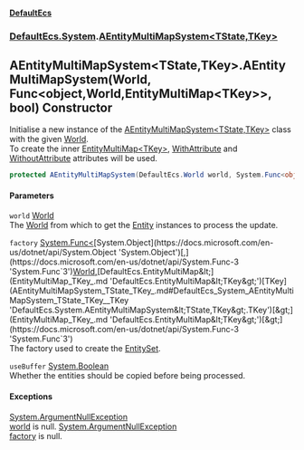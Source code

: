 #### [DefaultEcs](DefaultEcs.md 'DefaultEcs')
### [DefaultEcs.System](DefaultEcs.md#DefaultEcs_System 'DefaultEcs.System').[AEntityMultiMapSystem&lt;TState,TKey&gt;](AEntityMultiMapSystem_TState_TKey_.md 'DefaultEcs.System.AEntityMultiMapSystem&lt;TState,TKey&gt;')
## AEntityMultiMapSystem&lt;TState,TKey&gt;.AEntityMultiMapSystem(World, Func&lt;object,World,EntityMultiMap&lt;TKey&gt;&gt;, bool) Constructor
Initialise a new instance of the [AEntityMultiMapSystem&lt;TState,TKey&gt;](AEntityMultiMapSystem_TState_TKey_.md 'DefaultEcs.System.AEntityMultiMapSystem&lt;TState,TKey&gt;') class with the given [World](World.md 'DefaultEcs.World').  
To create the inner [EntityMultiMap&lt;TKey&gt;](EntityMultiMap_TKey_.md 'DefaultEcs.EntityMultiMap&lt;TKey&gt;'), [WithAttribute](WithAttribute.md 'DefaultEcs.System.WithAttribute') and [WithoutAttribute](WithoutAttribute.md 'DefaultEcs.System.WithoutAttribute') attributes will be used.  
```csharp
protected AEntityMultiMapSystem(DefaultEcs.World world, System.Func<object,DefaultEcs.World,DefaultEcs.EntityMultiMap<TKey>> factory, bool useBuffer);
```
#### Parameters
<a name='DefaultEcs_System_AEntityMultiMapSystem_TState_TKey__AEntityMultiMapSystem(DefaultEcs_World_System_Func_object_DefaultEcs_World_DefaultEcs_EntityMultiMap_TKey___bool)_world'></a>
`world` [World](World.md 'DefaultEcs.World')  
The [World](World.md 'DefaultEcs.World') from which to get the [Entity](Entity.md 'DefaultEcs.Entity') instances to process the update.
  
<a name='DefaultEcs_System_AEntityMultiMapSystem_TState_TKey__AEntityMultiMapSystem(DefaultEcs_World_System_Func_object_DefaultEcs_World_DefaultEcs_EntityMultiMap_TKey___bool)_factory'></a>
`factory` [System.Func&lt;](https://docs.microsoft.com/en-us/dotnet/api/System.Func-3 'System.Func`3')[System.Object](https://docs.microsoft.com/en-us/dotnet/api/System.Object 'System.Object')[,](https://docs.microsoft.com/en-us/dotnet/api/System.Func-3 'System.Func`3')[World](World.md 'DefaultEcs.World')[,](https://docs.microsoft.com/en-us/dotnet/api/System.Func-3 'System.Func`3')[DefaultEcs.EntityMultiMap&lt;](EntityMultiMap_TKey_.md 'DefaultEcs.EntityMultiMap&lt;TKey&gt;')[TKey](AEntityMultiMapSystem_TState_TKey_.md#DefaultEcs_System_AEntityMultiMapSystem_TState_TKey__TKey 'DefaultEcs.System.AEntityMultiMapSystem&lt;TState,TKey&gt;.TKey')[&gt;](EntityMultiMap_TKey_.md 'DefaultEcs.EntityMultiMap&lt;TKey&gt;')[&gt;](https://docs.microsoft.com/en-us/dotnet/api/System.Func-3 'System.Func`3')  
The factory used to create the [EntitySet](EntitySet.md 'DefaultEcs.EntitySet').
  
<a name='DefaultEcs_System_AEntityMultiMapSystem_TState_TKey__AEntityMultiMapSystem(DefaultEcs_World_System_Func_object_DefaultEcs_World_DefaultEcs_EntityMultiMap_TKey___bool)_useBuffer'></a>
`useBuffer` [System.Boolean](https://docs.microsoft.com/en-us/dotnet/api/System.Boolean 'System.Boolean')  
Whether the entities should be copied before being processed.
  
#### Exceptions
[System.ArgumentNullException](https://docs.microsoft.com/en-us/dotnet/api/System.ArgumentNullException 'System.ArgumentNullException')  
[world](AEntityMultiMapSystem_TState_TKey__AEntityMultiMapSystem(World_Func_object_World_EntityMultiMap_TKey___bool).md#DefaultEcs_System_AEntityMultiMapSystem_TState_TKey__AEntityMultiMapSystem(DefaultEcs_World_System_Func_object_DefaultEcs_World_DefaultEcs_EntityMultiMap_TKey___bool)_world 'DefaultEcs.System.AEntityMultiMapSystem&lt;TState,TKey&gt;.AEntityMultiMapSystem(DefaultEcs.World, System.Func&lt;object,DefaultEcs.World,DefaultEcs.EntityMultiMap&lt;TKey&gt;&gt;, bool).world') is null.
[System.ArgumentNullException](https://docs.microsoft.com/en-us/dotnet/api/System.ArgumentNullException 'System.ArgumentNullException')  
[factory](AEntityMultiMapSystem_TState_TKey__AEntityMultiMapSystem(World_Func_object_World_EntityMultiMap_TKey___bool).md#DefaultEcs_System_AEntityMultiMapSystem_TState_TKey__AEntityMultiMapSystem(DefaultEcs_World_System_Func_object_DefaultEcs_World_DefaultEcs_EntityMultiMap_TKey___bool)_factory 'DefaultEcs.System.AEntityMultiMapSystem&lt;TState,TKey&gt;.AEntityMultiMapSystem(DefaultEcs.World, System.Func&lt;object,DefaultEcs.World,DefaultEcs.EntityMultiMap&lt;TKey&gt;&gt;, bool).factory') is null.
